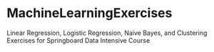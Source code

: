 # MachineLearningExercises
Linear Regression, Logistic Regression, Naive Bayes, and Clustering Exercises for Springboard Data Intensive Course
